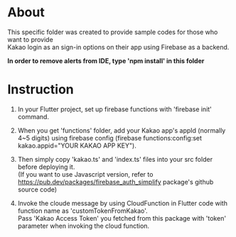 # About   

This specific folder was created to provide sample codes for those who want to provide   
Kakao login as an sign-in options on their app using Firebase as a backend.  

**In order to remove alerts from IDE, type 'npm install' in this folder**  

# Instruction  

1. In your Flutter project, set up firebase functions with 'firebase init' command.  

2. When you get 'functions' folder, add your Kakao app's appId (normally 4~5 digits) using firebase config (firebase functions:config:set kakao.appid="YOUR KAKAO APP KEY").  

3. Then simply copy 'kakao.ts' and 'index.ts' files into your src folder before deploying it.  
   (If you want to use Javascript version, refer to https://pub.dev/packages/firebase_auth_simplify package's github source code)  

4. Invoke the cloude message by using CloudFunction in Flutter code with function name as 'customTokenFromKakao'.  
   Pass 'Kakao Access Token' you fetched from this package with 'token' parameter when invoking the cloud function.   
